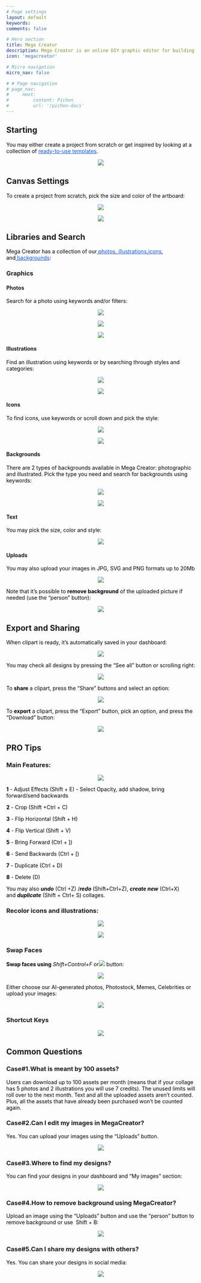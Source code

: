 ```yaml
---
# Page settings
layout: default
keywords:
comments: false

# Hero section
title: Mega Creator
description: Mega Creator is an online DIY graphic editor for building custom illustrations, photos, and collages from pre-made elements. It allows you to create a wide range of projects from Instagram stories to YouTube covers.
icon: 'megacreator'

# Micro navigation
micro_nav: false

# # Page navigation
# page_nav:
#     next:
#         content: Pichon
#         url: '/pichon-docs'
---
```

## Starting

<span class="colour" style="color:rgb(0, 0, 0)">You may either create a project from scratch or get inspired by looking at a collection of </span>[<span class="colour" style="color:rgb(17, 85, 204)"><u>ready-to-use templates</u></span>](https://icons8.com/mega-creator)<span class="colour" style="color:rgb(0, 0, 0)">.</span>

<p align="center">
  <img width="auto" height="auto" src="/public/Untitled 1.png">
</p>


## Canvas Settings

<span class="colour" style="color:rgb(0, 0, 0)">To create a project from scratch, pick the size and color of the artboard:</span>

<p align="center">
  <img width="auto" height="auto" src="/public/Untitled 2.png">
</p>

<p align="center">
  <img width="auto" height="auto" src="/public/Artboard2.png">
</p>

## Libraries and Search

<span class="colour" style="color:rgb(0, 0, 0)">Mega Creator has a collection of our</span>[<span class="colour" style="color:rgb(0, 0, 0)"> </span><span class="colour" style="color:rgb(17, 85, 204)"><u>photos</u></span>](https://icons8.com/photos)<span class="colour" style="color:rgb(0, 0, 0)">,</span>[<span class="colour" style="color:rgb(0, 0, 0)"> </span><span class="colour" style="color:rgb(17, 85, 204)"><u>illustrations</u></span>](https://icons8.com/illustrations)<span class="colour" style="color:rgb(0, 0, 0)">,</span>[<span class="colour" style="color:rgb(17, 85, 204)"><u>icons</u></span>](https://icons8.com/icons)<span class="colour" style="color:rgb(0, 0, 0)">, and</span>[<span class="colour" style="color:rgb(0, 0, 0)"> </span><span class="colour" style="color:rgb(17, 85, 204)"><u>backgrounds</u></span>](https://icons8.com/photos/backgrounds)<span class="colour" style="color:rgb(0, 0, 0)">:</span>


### Graphics

#### Photos

<span class="colour" style="color:rgb(0, 0, 0)">Search for a photo using keywords and/or filters:</span>

<p align="center">
  <img width="auto" height="auto" src="/public/Photo1.png">
</p>

<p align="center">
  <img width="auto" height="auto" src="/public/Photo2.png">
</p>

<p align="center">
  <img width="auto" height="auto" src="/public/photo3.png">
</p>

#### Illustrations

<span class="colour" style="color:rgb(0, 0, 0)">Find an illustration using keywords or by searching through styles and categories:</span>

<p align="center">
  <img width="auto" height="auto" src="/public/Illustration1.png">
</p>

<p align="center">
  <img width="auto" height="auto" src="/public/Illustration2.png">
</p>

#### Icons

<span class="colour" style="color:rgb(0, 0, 0)">To find icons, use keywords or scroll down and pick the style:</span>

<p align="center">
  <img width="auto" height="auto" src="/public/Icons1.png">
</p>

<p align="center">
  <img width="auto" height="auto" src="/public/Icons2.png">
</p>

#### Backgrounds

<span class="colour" style="color:rgb(0, 0, 0)">There are 2 types of backgrounds available in Mega Creator: photographic and illustrated. Pick the type you need and search for backgrounds using keywords:</span>

<p align="center">
  <img width="auto" height="auto" src="/public/Backgrounds1.png">
</p>

<p align="center">
  <img width="auto" height="auto" src="/public/Backgrounds2.png">
</p>

#### Text

<span class="colour" style="color:rgb(0, 0, 0)">You may pick the size, color and style:</span>

<p align="center">
  <img width="auto" height="auto" src="/public/Text.png">
</p>

#### Uploads

<span class="colour" style="color:rgb(0, 0, 0)">You may also upload your images in JPG, SVG and PNG formats up to 20Mb</span>

<p align="center">
  <img width="auto" height="auto" src="/public/Upload.png">
</p>

<span class="colour" style="color:rgb(0, 0, 0)">Note that it’s possible to **remove background** of the uploaded picture if needed (use the “person” button):</span>

<p align="center">
  <img width="auto" height="auto" src="/public/RemoveBackground.png">
</p>


## Export and Sharing

<span class="colour" style="color:rgb(0, 0, 0)">When clipart is ready, it’s automatically saved in your dashboard:</span>

<p align="center">
  <img width="auto" height="auto" src="/public/Dashboard.png">
</p>

<span class="colour" style="color:rgb(0, 0, 0)">You may check all designs by pressing the “See all” button or scrolling right:</span>

<p align="center">
  <img width="auto" height="auto" src="/public/MyDesigns.png">
</p>

<span class="colour" style="color:rgb(0, 0, 0)">To **share** a clipart, press the “Share” buttons and select an option:</span>

<p align="center">
  <img width="auto" height="auto" src="/public/Share.png">
</p>


<span class="colour" style="color:rgb(0, 0, 0)">To **export** a clipart, press the “Export” button, pick an option, and press the “Download” button:</span>

<p align="center">
  <img width="auto" height="auto" src="/public/Export.png">
</p>

## PRO Tips

### Main Features:

<p align="center">
  <img width="auto" height="auto" src="/public/Features.png">
</p>


<span class="colour" style="color:rgb(0, 0, 0)">**1** \- Adjust Effects \(Shift \+ E\) \- Select Opacity\, add shadow\, bring forward/send backwards</span>

<span class="colour" style="color:rgb(0, 0, 0)">**2**</span><span class="colour" style="color:rgb(0, 0, 0)"> - Crop (Shift +Ctrl + C)</span>

<span class="colour" style="color:rgb(0, 0, 0)">**3**</span><span class="colour" style="color:rgb(0, 0, 0)"> - Flip Horizontal (Shift + H)</span>

<span class="colour" style="color:rgb(0, 0, 0)">**4**</span><span class="colour" style="color:rgb(0, 0, 0)"> - Flip Vertical (Shift + V)</span>

<span class="colour" style="color:rgb(0, 0, 0)">**5**</span><span class="colour" style="color:rgb(0, 0, 0)"> - Bring Forward (Ctrl + ])</span>

<span class="colour" style="color:rgb(0, 0, 0)">**6**</span><span class="colour" style="color:rgb(0, 0, 0)"> - Send Backwards (Ctrl + [)</span>

<span class="colour" style="color:rgb(0, 0, 0)">**7**</span><span class="colour" style="color:rgb(0, 0, 0)"> - Duplicate (Ctrl + D)</span>

<span class="colour" style="color:rgb(0, 0, 0)">**8**</span><span class="colour" style="color:rgb(0, 0, 0)"> - Delete (D)</span>

<span class="colour" style="color:rgb(0, 0, 0)">You may also </span><span class="colour" style="color:rgb(0, 0, 0)">***undo***</span><span class="colour" style="color:rgb(0, 0, 0)"> (Ctrl +Z) /</span><span class="colour" style="color:rgb(0, 0, 0)">***redo***</span><span class="colour" style="color:rgb(0, 0, 0)"> (Shift+Ctrl+Z), </span><span class="colour" style="color:rgb(0, 0, 0)">***create new***</span><span class="colour" style="color:rgb(0, 0, 0)"> (Ctrl+X) and </span><span class="colour" style="color:rgb(0, 0, 0)">***duplicate***</span><span class="colour" style="color:rgb(0, 0, 0)"> (Shift + Ctrl+ S) collages.</span>


### Recolor icons and illustrations:

<p align="center">
  <img width="auto" height="auto" src="/public/RecolorIcon.png">
</p>

<p align="center">
  <img width="auto" height="auto" src="/public/Recolor Illustration.png">
</p>

### Swap Faces

<span class="colour" style="color:rgb(0, 0, 0)">**Swap faces using** *Shift+Control+F* or![](https://lh4.googleusercontent.com/22haFFwOipauxpPkBQH9B5D3atKonjGGSc5u1wQqgIeTxG-idnUoRxBKC3tjDRqXQsEcxvozhCGZcVvycW-Nigs3D6vgQkq1nrKarhrXGDFVv21T98_MzD3Z1fttstbPuL4awy3x3CJxUdtt7dW1Gtg) button:</span>

<p align="center">
  <img width="auto" height="auto" src="/public/SwapFace1.png">
</p>

<span class="colour" style="color:rgb(0, 0, 0)">Either choose our AI-generated photos, Photostock, Memes, Celebrities or upload your images:</span>

<p align="center">
  <img width="auto" height="auto" src="/public/SwapFace2.png">
</p>

### Shortcut Keys

<p align="center">
  <img width="auto" height="auto" src="/public/ShortcutKeys.png">
</p>


## Common Questions

### Case#1.What is meant by 100 assets?

<span class="colour" style="color:rgb(0, 0, 0)">Users can download up to 100 assets per month (means that if your collage has 5 photos and 2 illustrations you will use 7 credits). The unused limits will roll over to the next month. Text and all the uploaded assets aren’t counted. Plus, all the assets that have already been purchased won’t be counted again.</span>


### Case#2.Can I edit my images in MegaCreator?

<span class="colour" style="color:rgb(0, 0, 0)">Yes. You can upload your images using the “Uploads” button.</span>

<p align="center">
  <img width="auto" height="auto" src="/public/EditImages.png">
</p>


### Case#3.Where to find my designs?

<span class="colour" style="color:rgb(0, 0, 0)">You can find your designs in your dashboard and “My images” section:</span>

<p align="center">
  <img width="auto" height="auto" src="/public/MyDesigns.png">
</p>



### Case#4.How to remove background using MegaCreator?

<span class="colour" style="color:rgb(0, 0, 0)">Upload an image using the “Uploads” button and use the “person” button to remove background or use </span><span class="colour" style="color:rgb(0, 0, 0)"> Shift + B: </span>

<p align="center">
  <img width="auto" height="auto" src="/public/RemoveBackground2.png">
</p>


### Case#5.Can I share my designs with others?

<span class="colour" style="color:rgb(0, 0, 0)">Yes. You can share your designs in social media:</span>

<p align="center">
  <img width="auto" height="auto" src="/public/Share2.png">
</p>

